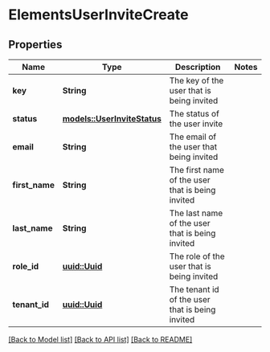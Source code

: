 # ElementsUserInviteCreate

## Properties

Name | Type | Description | Notes
------------ | ------------- | ------------- | -------------
**key** | **String** | The key of the user that is being invited | 
**status** | [**models::UserInviteStatus**](UserInviteStatus.md) | The status of the user invite | 
**email** | **String** | The email of the user that being invited | 
**first_name** | **String** | The first name of the user that is being invited | 
**last_name** | **String** | The last name of the user that is being invited | 
**role_id** | [**uuid::Uuid**](uuid::Uuid.md) | The role of the user that is being invited | 
**tenant_id** | [**uuid::Uuid**](uuid::Uuid.md) | The tenant id of the user that is being invited | 

[[Back to Model list]](../README.md#documentation-for-models) [[Back to API list]](../README.md#documentation-for-api-endpoints) [[Back to README]](../README.md)


